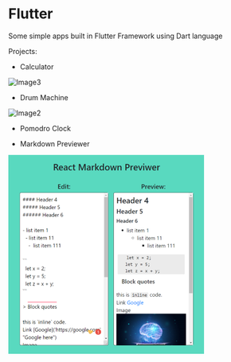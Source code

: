 # Flutter

Some simple apps built in Flutter Framework using Dart language

Projects:
 
  - Calculator

  ![Image3](calculator/Calculator.png)

  - Drum Machine
  
  ![Image2](drum-machine/drumMachine.png)
  
  - Pomodro Clock
  
  - Markdown Previewer
  
  ![Image1](https://raw.githubusercontent.com/prakrutivaghasiya/React-Mini-Projects-FCC/master/markdown-previewer/MarkdownPreviewer.png)
